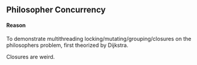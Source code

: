 ## Philosopher Concurrency

#### Reason
To demonstrate multithreading locking/mutating/grouping/closures on the philosophers problem,
first theorized by Dijkstra. 

Closures are weird.
